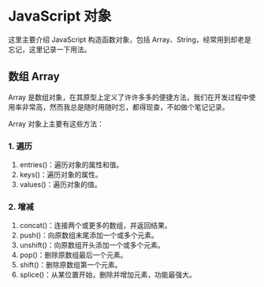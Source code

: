 # JavaScript 对象

这里主要介绍 JavaScript 构造函数对象，包括 Array、String，经常用到却老是忘记，这里记录一下用法。

## 数组 Array

Array 是数组对象，在其原型上定义了许许多多的便捷方法，我们在开发过程中使用率非常高，然而我总是随时用随时忘，都得现查，不如做个笔记记录。

Array 对象上主要有这些方法：

### 1. 遍历

1. entries()：遍历对象的属性和值。
2. keys()：遍历对象的属性。
3. values()：遍历对象的值。

### 2. 增减

1. concat()：连接两个或更多的数组，并返回结果。
2. push()：向原数组末尾添加一个或多个元素。
3. unshift()：向原数组开头添加一个或多个元素。
4. pop()：删除原数组最后一个元素。
5. shift()：删除原数组第一个元素。
6. splice()：从某位置开始，删除并增加元素，功能最强大。

###
